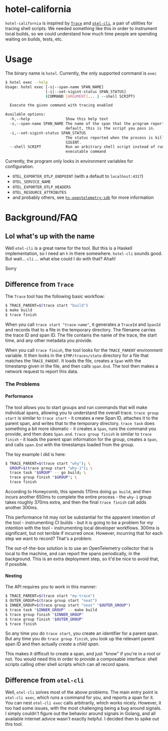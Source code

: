 # hotel-california

`hotel-california` is inspired by [`Trace`](https://github.com/Pondidum/Trace/) and [`otel-cli`](https://github.com/equinix-labs/otel-cli), a pair of utilities for tracing shell scripts.
We needed something like this in order to instrument local builds, so we could understand how much time people are spending waiting on builds, tests, etc.

# Usage

The binary name is `hotel`.
Currently, the only supported command is `exec`

```sh
$ hotel exec --help
Usage: hotel exec [-s|--span-name SPAN_NAME]
                  [-i|--set-sigint-status SPAN_STATUS]
                  (COMMAND [ARGUMENT]... | --shell SCRIPT)

  Execute the given command with tracing enabled

Available options:
  -h,--help                Show this help text
  -s,--span-name SPAN_NAME The name of the span that the program reports. By
                           default, this is the script you pass in.
  -i,--set-sigint-status SPAN_STATUS
                           The status reported when the process is killed with
                           SIGINT.
  --shell SCRIPT           Run an arbitrary shell script instead of running an
                           executable command
```

Currently, the program only looks in environment variables for configuration.

- `OTEL_EXPORTER_OTLP_ENDPOINT` (with a default to `localhost:4317`)
- `OTEL_SERVICE_NAME`
- `OTEL_EXPORTER_OTLP_HEADERS`
- `OTEL_RESOURCE_ATTRIBUTES`
- and probably others, see
  [`hs-opentelemetry-sdk`](https://hackage.haskell.org/package/hs-opentelemetry-sdk)
  for more information

# Background/FAQ

## Lol what's up with the name

Well `otel-cli` is a great name for the tool.
But this is a Haskell implementation, so I need an `h` in there somewhere.
`hotel-cli` sounds good.
But wait... `cli` ... what else could I do with that?
Ahah!

Sorry

## Difference from `Trace`

The `Trace` tool has the following basic workflow:

```sh
$ TRACE_PARENT=$(trace start "build")
$ make build
$ trace finish
```

When you call `trace start "trace-name"`, it generates a `TraceId` and `SpanId` and records that to a file in the temporary directory.
The filename carries the trace ID and span ID.
The file contains the name of the trace, the start time, and any other metadata you provide.

When you call `trace finish`, the tool looks for the `TRACE_PARENT` environment variable.
It then looks in the `$TMP/traces/state` directory for a file that matches the `TRACE_PARENT`.
It loads the file, creates a `Span` with the timestamp given in the file, and then calls `span.End`.
The tool then makes a network request to report this data.

### The Problems

#### Performance

The tool allows you to start groups and run commands that will make individual spans, allowing you to understand the overall trace.
`trace group start` is similar to `trace start` - it creates a new Span ID, attaches it to the parent span, and writes that to the temporary directory.
`trace task` does something a bit more idiomatic - it creates a `Span`, runs the command you provide, and then does `Span.end`.
`trace group finish` is similar to `trace finish` - it loads the parent span information for the group, creates a `Span`, and calls `span.End` with the timestamps loaded from the group.

The toy example I did is here:

```sh
$ TRACE_PARENT=$(trace start "why"); \
  GROUP=$(trace group start "why-1"); \
  trace task "$GROUP" -- go build; \
  trace group finish "$GROUP"; \
  trace finish
```

According to Honeycomb, this spends 170ms doing `go build`, and then incurs another 650ms to complete the entire process - the `why-1` group takes roughly 370ms extra, and then the final `trace finish` call adds another 300ms.

This performance hit may not be substantial for the apparent intention of the tool - instrumenting CI builds - but it is going to be a problem for *my* intention with the tool - instrumenting local developer workflows.
300ms is significant, but not terrible if incurred once.
However, incurring that for each step we want to record?
That's a problem.

The out-of-the-box solution is to use an OpenTelemetry collector that is local to the machine, and can report the spans periodically, in the background.
This is an extra deployment step, so it'd be nice to avoid that, if possible.

#### Nesting

The API requires you to work in this manner:

```sh
$ TRACE_PARENT=$(trace start "my-trace")
$ OUTER_GROUP=$(trace group start "neat")
$ INNER_GROUP=$(trace group start "neat" "$OUTER_GROUP")
$ trace task "$INNER_GROUP" -- make build
$ trace group finish "$INNER_GROUP"
$ trace group finish "$OUTER_GROUP"
$ trace finish
```

So any time you do `trace start`, you create an identifier for a parent span.
But any time you do `trace group finish`, you look up the relevant parent span
ID and then actually *create* a *child span*.

This makes it difficult to create a span, and just "know" if you're in a root or not.
You would need this in order to provide a composable interface: shell scripts calling other shell scripts which can all record spans.

## Difference from `otel-cli`

Well, `otel-cli` solves most of the above problems.
The main entry point is `otel-cli exec`, which runs a command for you, and reports a span for it.
You can nest `otel-cli exec` calls arbitrarily, which works nicely.
However, it too had some issues, with the most challenging being a bug around signals.
I simply couldn't figure out the behavior around signals in Golang, and all available internet advice wasn't exactly helpful.
I decided then to spike out this tool.
